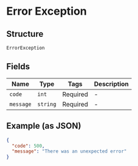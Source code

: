 
# Error Exception

## Structure

`ErrorException`

## Fields

| Name | Type | Tags | Description |
|  --- | --- | --- | --- |
| `code` | `int` | Required | - |
| `message` | `string` | Required | - |

## Example (as JSON)

```json
{
  "code": 500,
  "message": "There was an unexpected error"
}
```

